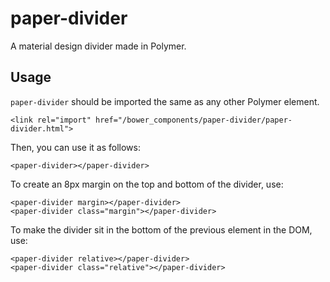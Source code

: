 # paper-divider
A material design divider made in Polymer.

## Usage
`paper-divider` should be imported the same as any other Polymer element.

    <link rel="import" href="/bower_components/paper-divider/paper-divider.html">


Then, you can use it as follows:

    <paper-divider></paper-divider>


To create an 8px margin on the top and bottom of the divider, use:

    <paper-divider margin></paper-divider>
    <paper-divider class="margin"></paper-divider>


To make the divider sit in the bottom of the previous element in the DOM, use:

    <paper-divider relative></paper-divider>
    <paper-divider class="relative"></paper-divider>
